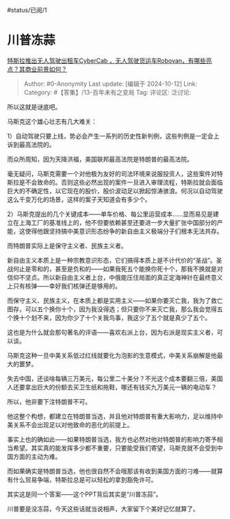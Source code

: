 #status/已阅/1

# 川普冻蒜

[特斯拉推出无人驾驶出租车CyberCab ，无人驾驶货运车Robovan，有哪些亮点？其商业前景如何？](https://www.zhihu.com/question/814299278/answer/4829084980)

> Author: #0-Anonymity
> Last update: [编辑于 2024-10-12]
> Link:
> Category: #【答集】/13-百年未有之变局
> Tag:
> 评论区:
> 泛讨论:

所以这就是谜底吧。

马斯克这个雄心壮志有几大难关：

1）自动驾驶只要上线，势必会产生一系列的历史性新判例，这些判例是一定会上诉到最高法院的。

而众所周知，因为天降洪福，美国联邦最高法院是特朗普的最高法院。

毫无疑问，马斯克需要一个对他极为友好的司法环境来说服投资人，这些案件对特斯拉是不会致命的。否则这些必然出现的案件一旦进入审理流程，特斯拉就会面临巨大的不确定性，以它现在的股价，股价波动足以掀起惊涛骇浪。何况以自动驾驶这么千变万化的场景，这样的案子天知道会有多少个。

2）马斯克提出的几个关键成本——单车价格、每公里运营成本……显而易见是建立在上海工厂的基准线上的，他不但要依赖甚至还要进一步大量扩张中国部分的产能，这使得他跟坚持搞中美意识形态纷争的新自由主义极端分子们根本无法共存。

而特朗普实际上是保守主义者、民族主义者。

新自由主义本质上是一种宗教意识形态，它们搞得本质上是不计代价的“圣战”。圣战何止是零和的，甚至是负和的——如果我死五个能换你死十个，那我不换就是对信仰不坚贞。所以新自由主义者上台，中俄能压住局面的真正定海神针在最终意义上只有核弹——幸好我们核弹还是够用的。

而保守主义、民族主义，在本质上都是实用主义——如果你要灭亡我，我为了救亡图存，可以五个换你十个，因为我没得选；但只要你不来灭亡我，那么我会觉得五个换十个划不来，因为你少了十个关我鸟事，我这少了五个就是真少了五个。

这也是为什么就会那句著名的评语——喜欢右派上台，因为右派是现实主义者，可以谈。

马斯克这种一旦中美关系低过红线就要化为泡影的生意模式，中美关系崩解是他最大的噩梦。

失去中国，还谈啥每辆三万美元，每公里二十美分？不光这个成本要翻三倍，美国人还要拿出巨大的份额去买卫生纸和拖鞋，哪还有钱买九万美元一辆的电动车？

所以，他非要下注特朗普不可。

他这整个构想，都建立在特朗普当选，并且他对特朗普有重大影响力，足以维持中美关系不会出现足以对他致命的恶化的前提上。

事实上也的确如此——如果特朗普当选，我方也必然对他对特朗普的影响力寄予相当希望。其实真的能发挥多少都不重要，只要能受我们寄望，马斯克就不会受到中国方面的主动为难。

而如果确实是特朗普当选，他也很自然不会哦那该有收到美国方面的刁难——就算有什么贸易争端，特斯拉总是可以轻松的拿到豁免许可。

其实这是同一个答案——这个PPT背后其实是“川普冻蒜”。

川普要是没冻蒜，今天这些话就当说相声，大家留下个美好记忆就算了。
